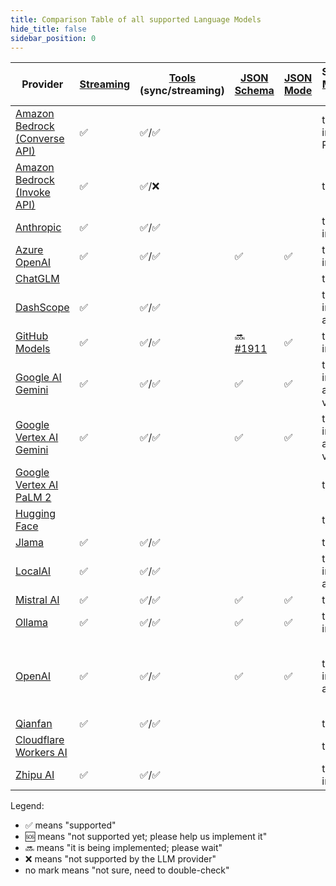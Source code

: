 ```yaml
---
title: Comparison Table of all supported Language Models
hide_title: false
sidebar_position: 0
---
```


| Provider                                                                                                  | [Streaming](/tutorials/response-streaming) | [Tools](/tutorials/tools) (sync/streaming) | [JSON Schema](/tutorials/structured-outputs#json-schema)           | [JSON Mode](/tutorials/ai-services#json-mode) | Supported [Modalities](/tutorials/chat-and-language-models/#multimodality) (Input) | [Observability](/tutorials/observability) | [Customizable HTTP Client](/tutorials/customizable-http-client)    | Local Deployment                                  | Supports Native Image | Comments                    |
|-----------------------------------------------------------------------------------------------------------|--------------------------------------------|--------------------------------------------|--------------------------------------------------------------------|-----------------------------------------------|------------------------------------------------------------------------------------|-------------------------------------------|--------------------------------------------------------------------|---------------------------------------------------|-----------------------|-----------------------------|
| [Amazon Bedrock (Converse API)](/integrations/language-models/amazon-bedrock#chatmodel-using-converseapi) | ✅                                          | ✅/✅                                        |                                                                    |                                               | text, image, PDF                                                                   | ✅                                         |                                                                    |                                                   |                       |                             |
| [Amazon Bedrock (Invoke API)](/integrations/language-models/amazon-bedrock#chatmodel-using-invokeapi)     | ✅                                          | ✅/❌                                        |                                                                    |                                               | text                                                                               | ✅                                         |                                                                    |                                                   |                       |                             |
| [Anthropic](/integrations/language-models/anthropic)                                                      | ✅                                          | ✅/✅                                        |                                                                    |                                               | text, image                                                                        | ✅                                         | 🆘 [#2469](https://github.com/langchain4j/langchain4j/issues/2469) |                                                   | ✅                     |                             |
| [Azure OpenAI](/integrations/language-models/azure-open-ai)                                               | ✅                                          | ✅/✅                                        | ✅                                                                  | ✅                                             | text, image                                                                        | ✅                                         |                                                                    |                                                   |                       |                             |
| [ChatGLM](/integrations/language-models/chatglm)                                                          |                                            |                                            |                                                                    |                                               | text                                                                               |                                           |                                                                    |                                                   |                       |                             |
| [DashScope](/integrations/language-models/dashscope)                                                      | ✅                                          | ✅/✅                                        |                                                                    |                                               | text, image, audio                                                                 | ✅                                         |                                                                    |                                                   |                       |                             |
| [GitHub Models](/integrations/language-models/github-models)                                              | ✅                                          | ✅/✅                                        | 🔜 [#1911](https://github.com/langchain4j/langchain4j/issues/1911) | ✅                                             | text, image                                                                        | ✅                                         |                                                                    |                                                   |                       |                             |
| [Google AI Gemini](/integrations/language-models/google-ai-gemini)                                        | ✅                                          | ✅/✅                                        | ✅                                                                  | ✅                                             | text, image, audio, video, PDF                                                     | ✅                                         |                                                                    |                                                   |                       |                             |
| [Google Vertex AI Gemini](/integrations/language-models/google-vertex-ai-gemini)                          | ✅                                          | ✅/✅                                        | ✅                                                                  | ✅                                             | text, image, audio, video, PDF                                                     | ✅                                         |                                                                    |                                                   |                       |                             |
| [Google Vertex AI PaLM 2](/integrations/language-models/google-palm)                                      |                                            |                                            |                                                                    |                                               | text                                                                               |                                           |                                                                    |                                                   | ✅                     |                             |
| [Hugging Face](/integrations/language-models/hugging-face)                                                |                                            |                                            |                                                                    |                                               | text                                                                               |                                           |                                                                    |                                                   |                       |                             |
| [Jlama](/integrations/language-models/jlama)                                                              | ✅                                          | ✅/✅                                        |                                                                    |                                               | text                                                                               |                                           |                                                                    | ✅                                                 | ✅                     |                             |
| [LocalAI](/integrations/language-models/local-ai)                                                         | ✅                                          | ✅/✅                                        |                                                                    |                                               | text, image, audio                                                                 |                                           |                                                                    | ✅                                                 |                       |                             |
| [Mistral AI](/integrations/language-models/mistral-ai)                                                    | ✅                                          | ✅/✅                                        | ✅                                                                  | ✅                                             | text                                                                               |                                           | 🆘 [#2524](https://github.com/langchain4j/langchain4j/issues/2524) |                                                   |                       |                             |
| [Ollama](/integrations/language-models/ollama)                                                            | ✅                                          | ✅/✅                                        | ✅                                                                  | ✅                                             | text, image                                                                        | ✅                                         | ✅                                                                  | ✅                                                 |                       |                             |
| [OpenAI](/integrations/language-models/open-ai)                                                           | ✅                                          | ✅/✅                                        | ✅                                                                  | ✅                                             | text, image, audio, PDF                                                            | ✅                                         | ✅                                                                  | Compatible with: Ollama, LM Studio, GPT4All, etc. | ✅                     | Compatible with: Groq, etc. |
| [Qianfan](/integrations/language-models/qianfan)                                                          | ✅                                          | ✅/✅                                        |                                                                    |                                               | text                                                                               |                                           |                                                                    |                                                   |                       |                             |
| [Cloudflare Workers AI](/integrations/language-models/workers-ai)                                         |                                            |                                            |                                                                    |                                               | text                                                                               |                                           |                                                                    |                                                   |                       |                             |
| [Zhipu AI](/integrations/language-models/zhipu-ai)                                                        | ✅                                          | ✅/✅                                        |                                                                    |                                               | text, image                                                                        | ✅                                         |                                                                    |                                                   |                       |                             |

Legend:

- ✅ means "supported"
- 🆘 means "not supported yet; please help us implement it"
- 🔜 means "it is being implemented; please wait"
- ❌ means "not supported by the LLM provider"
- no mark means "not sure, need to double-check"
